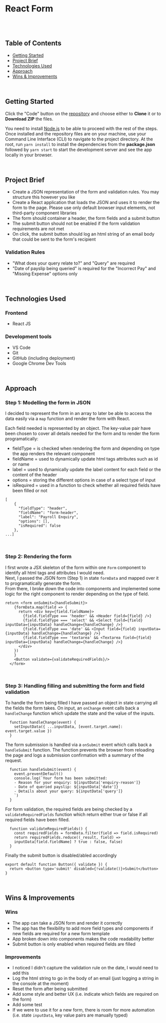# React Form

<br/><br/>


## Table of Contents
* [Getting Started](#getting-started)
* [Project Brief](#brief)
* [Technologies Used](#technologies)
* [Approach](#approach)
* [Wins & Improvements](#wins-and-challenges)

<br/>

## <a name="getting-started"></a>Getting Started
Click the "Code" button on the [repository](https://github.com/fdepasse/react-form) and choose either to **Clone** it or to **Download ZIP** the files.

You need to install [Node.js](https://nodejs.org/en/) to be able to proceed with the rest of the steps. Once installed and the repository files are on your machine, use your Command Line Interface (CLI) to navigate to the project directory. At the root, run `yarn install` to install the dependencies from the **package.json** followed by `yarn start` to start the development server and see the app locally in your browser.

<br/>

## <a name="brief"></a>Project Brief
* Create a JSON representation of the form and validation rules. You may structure this however you like
* Create a React application that loads the JSON and uses it to render the form to the page. Please use only default browser input elements, not third-party component libraries
* The form should container a header, the form fields and a submit button
* The submit button should not be enabled if the form validation requirements are not met
* On click, the submit button should log an html string of an email body that could be sent to the form's recipient

### Validation Rules

* "What does your query relate to?" and "Query" are required
* "Date of payslip being queried" is required for the "Incorrect Pay" and "Missing Expense" options only

<br/>

## <a name="technologies"></a>Technologies Used

### Frontend
* React JS

### Development tools
* VS Code
* Git
* GitHub (including deployment)
* Google Chrome Dev Tools

<br/>


## <a name="approach"></a>Approach
### Step 1: Modelling the form in JSON
I decided to represent the form in an array to later be able to access the data easily via a `map` function and render the form with React.
 
Each field needed is represented by an object. The key-value pair have been chosen to cover all details needed for the form and to render the form programatically:

* fieldType = is checked when rendering the form and depending on type the app renders the relevant component
* fieldName = used to dynamically update html tags attributes such as id or name
* label = used to dynamically update the label content for each field or the content of the header
* options = storing the different options in case of a select type of input
* isRequired = used in a function to check whether all required fields have been filled or not


```
[
    {
      "fieldType": "header",
      "fieldName": "form-header",
      "label": "Payroll Enquiry",
      "options": [],
      "isRequired": false
    },
...]
```

<br/>

### Step 2: Rendering the form
I first wrote a JSX skeleton of the form within one `Form` component to identify all html tags and attributes I would need.
<br/>
Next, I passed the JSON form (Step 1) in state `formData` and mapped over it to programatically generate the form.
<br/>
From there, I broke down the code into components and implemented some logic for the right component to render depending on the type of field.

```
return <form onSubmit={handleSubmit}>
    {formData.map(field => {
      return <div key={field.fieldName}>
        {field.fieldType === 'header' && <Header field={field} />}
        {field.fieldType === 'select' && <Select field={field} inputData={inputData} handleChange={handleChange} />}
        {field.fieldType === 'date' && <Input field={field} inputData={inputData} handleChange={handleChange} />}
        {field.fieldType === 'textarea' && <Textarea field={field} inputData={inputData} handleChange={handleChange} />}
      </div>
    })
    }
    <Button validate={validateRequiredFields}/>
  </form>
```


<br/>

### Step 3: Handling filling and submitting the form and field validation
To handle the form being filled I have passed an object in state carrying all the fields the form takes. On input, an `onChange` event calls back a `handleChange` function which update the state and the value of the inputs. 

```
  function handleChange(event) {
    setInputData({ ...inputData, [event.target.name]: event.target.value })
  }
```

The form submission is handled via a `onSubmit` event which calls back a `handleSubmit` function. The function prevents the browser from reloading the page and logs a submission confirmation with a summary of the request.

```
  function handleSubmit(event) {
    event.preventDefault()
    console.log(`Your form has been submitted:
    - Reason for your enquiry: ${inputData['enquiry-reason']}
    - Date of queried payslip: ${inputData['date']}
    - Details about your query: ${inputData['query']}
    `)
  }
```

For form validation, the required fields are being checked by a `validateRequiredFields` function which return either true or false if all required fields have been filled. 

```
  function validateRequiredFields() {
    const requiredFields = formData.filter(field => field.isRequired)
    return requiredFields.reduce((_result, field) => 
    inputData[field.fieldName] ? true : false, false)
  }

```


Finally the submit button is disabled/abled accordingly

```
export default function Button({ validate }) {
  return <button type='submit' disabled={!validate()}>Submit</button>
}
```

<br/>

## <a name="wins-and-challenges"></a>Wins & Improvements
### Wins
* The app can take a JSON form and render it correctly
* The app has the flexibility to add more field types and components if new fields are required for a new form template
* App broken down into components makes the code readability better
* Submit button is only enabled when required fields are filled

### Improvements
* I noticed I didn't capture the validation rule on the date, I would need to add this
* Log the html string to go in the body of an email (just logging a string in the console at the moment)
* Reset the form after being submitted
* Add some style and better UX (i.e. indicate which fields are required on the form)
* Add some test
* If we were to use it for a new form, there is room for more automation (i.e. state `inputData`, key value pairs are manually typed)